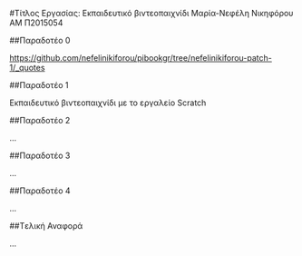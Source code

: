 #Τίτλος Εργασίας: Εκπαιδευτικό βιντεοπαιχνίδι
Μαρία-Νεφέλη Νικηφόρου
ΑΜ Π2015054

##Παραδοτέο 0

https://github.com/nefelinikiforou/pibookgr/tree/nefelinikiforou-patch-1/_quotes

##Παραδοτέο 1

Εκπαιδευτικό βιντεοπαιχνίδι με το εργαλείο Scratch

##Παραδοτέο 2

…

##Παραδοτέο 3

...

##Παραδοτέο 4

...

##Tελική Αναφορά

...
